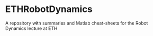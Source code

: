 # ETHRobotDynamics
A repository with summaries and Matlab cheat-sheets for the Robot Dynamics lecture at ETH
